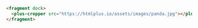 ```html [template]
<fragment dock>
  <plus-cropper src="https://htmlplus.io/assets/images/panda.jpg"></plus-cropper>
</fragment>
```
